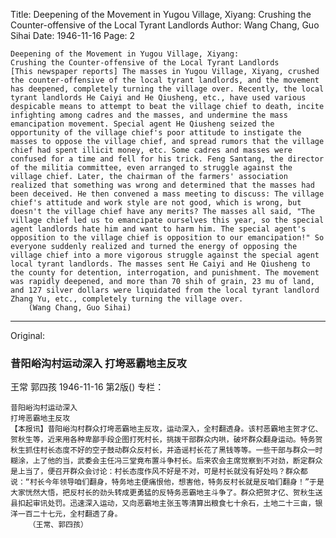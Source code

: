 Title: Deepening of the Movement in Yugou Village, Xiyang: Crushing the Counter-offensive of the Local Tyrant Landlords
Author: Wang Chang, Guo Sihai
Date: 1946-11-16
Page: 2

    Deepening of the Movement in Yugou Village, Xiyang:
    Crushing the Counter-offensive of the Local Tyrant Landlords
    [This newspaper reports] The masses in Yugou Village, Xiyang, crushed the counter-offensive of the local tyrant landlords, and the movement has deepened, completely turning the village over. Recently, the local tyrant landlords He Caiyi and He Qiusheng, etc., have used various despicable means to attempt to beat the village chief to death, incite infighting among cadres and the masses, and undermine the mass emancipation movement. Special agent He Qiusheng seized the opportunity of the village chief's poor attitude to instigate the masses to oppose the village chief, and spread rumors that the village chief had spent illicit money, etc. Some cadres and masses were confused for a time and fell for his trick. Feng Santang, the director of the militia committee, even arranged to struggle against the village chief. Later, the chairman of the farmers' association realized that something was wrong and determined that the masses had been deceived. He then convened a mass meeting to discuss: The village chief's attitude and work style are not good, which is wrong, but doesn't the village chief have any merits? The masses all said, "The village chief led us to emancipate ourselves this year, so the special agent landlords hate him and want to harm him. The special agent's opposition to the village chief is opposition to our emancipation!" So everyone suddenly realized and turned the energy of opposing the village chief into a more vigorous struggle against the special agent local tyrant landlords. The masses sent He Caiyi and He Qiusheng to the county for detention, interrogation, and punishment. The movement was rapidly deepened, and more than 70 shih of grain, 23 mu of land, and 127 silver dollars were liquidated from the local tyrant landlord Zhang Yu, etc., completely turning the village over.
        (Wang Chang, Guo Sihai)



<hr /> 

Original: 


### 昔阳峪沟村运动深入  打垮恶霸地主反攻
王常  郭四孩
1946-11-16
第2版()
专栏：

    昔阳峪沟村运动深入
    打垮恶霸地主反攻
    【本报讯】昔阳峪沟村群众打垮恶霸地主反攻，运动深入，全村翻透身。该村恶霸地主贺才亿、贺秋生等，近来用各种卑鄙手段企图打死村长，挑拨干部群众内哄，破坏群众翻身运动。特务贺秋生抓住村长态度不好的空子鼓动群众反村长，并造谣村长花了黑钱等等。一些干部与群众一时糊涂，上了他的当，武委会主任冯三堂竟布置斗争村长。后来农会主席觉察到不对劲，断定群众是上当了，便召开群众会讨论：村长态度作风不好是不对，可是村长就没有好处吗？群众都说：“村长今年领导咱们翻身，特务地主便痛恨他，想害他，特务反村长就是反咱们翻身！”于是大家恍然大悟，把反村长的劲头转成更勇猛的反特务恶霸地主斗争了。群众把贺才亿、贺秋生送县扣起审讯处罚。迅速深入运动，又向恶霸地主张玉等清算出粮食七十余石，土地二十三亩，银洋一百二十七元，全村翻透了身。
        （王常、郭四孩）
